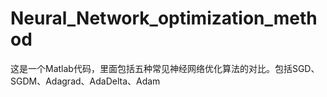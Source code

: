# Neural_Network_optimization_method
这是一个Matlab代码，里面包括五种常见神经网络优化算法的对比。包括SGD、SGDM、Adagrad、AdaDelta、Adam
